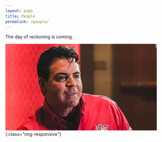 ```yaml
---
layout: page
title: People
permalink: /people/
---
```


The day of reckoning is coming.

![Papa John's Face](/assets/papajohn.jpg){:class="img-responsive"}